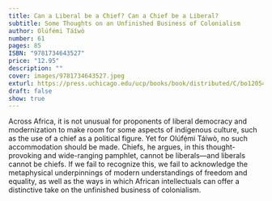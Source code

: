 ```yaml
---
title: Can a Liberal be a Chief? Can a Chief be a Liberal?
subtitle: Some Thoughts on an Unfinished Business of Colonialism
author: Olúfémi Táíwò
number: 61
pages: 85
ISBN: "9781734643527"
price: "12.95"
description: ""
cover: images/9781734643527.jpeg
exturl: https://press.uchicago.edu/ucp/books/book/distributed/C/bo120541110.html
draft: false
show: true
---
```

Across Africa, it is not unusual for proponents of liberal democracy and modernization to make room for some aspects of indigenous culture, such as the use of a chief as a political figure. Yet for Olúfẹ́mi Táíwò, no such accommodation should be made. Chiefs, he argues, in this thought-provoking and wide-ranging pamphlet, cannot be liberals—and liberals cannot be chiefs. If we fail to recognize this, we fail to acknowledge the metaphysical underpinnings of modern understandings of freedom and equality, as well as the ways in which African intellectuals can offer a distinctive take on the unfinished business of colonialism.